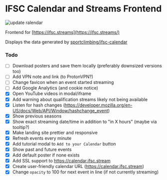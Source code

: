 # IFSC Calendar and Streams Frontend
![update ralendar](https://github.com/sportclimbing/web/actions/workflows/static-deploy.yml/badge.svg)

Frontend for [https://ifsc.streams](https://ifsc.streams/)

Displays the data generated by [sportclimbing/ifsc-calendar](https://github.com/sportclimbing/ifsc-calendar)

### Todo
- [ ] Download posters and save them locally (preferably downsized versions too)
- [ ] Add VPN note and link (to ProtonVPN?)
- [ ] Change favicon when an event started streaming
- [ ] Add Google Analytics (and cookie notice)
- [x] Open YouTube videos in modal/iframe
- [x] Add warning about qualification streams likely not being available
- [x] Listen for hash changes (https://developer.mozilla.org/en-US/docs/Web/API/Window/hashchange_event)
- [x] Show previous seasons
- [x] Show exact streaming date/time in addition to "in X hours" (maybe via tooltip?)
- [x] Make landing site prettier and responsive
- [x] Refresh events every minute
- [x] Add tutorial modal to `Add to your Calendar` button
- [x] Show past and future events
- [x] Add default poster if none exists
- [x] Add SSL support to https://calendar.ifsc.stream
- [x] Create user-friendly calendar URL (https://calendar.ifsc.stream)
- [x] Change `opacity` to 100 for next event in line (if not currently streaming)
